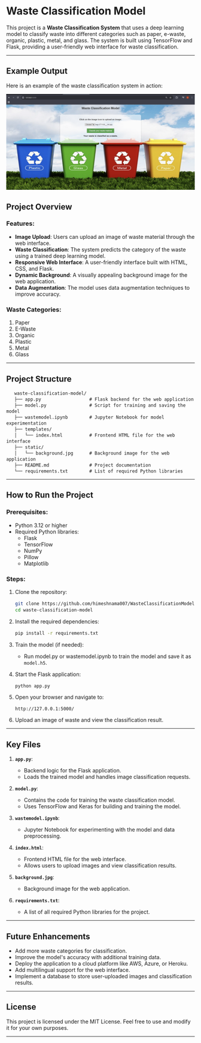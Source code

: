
# Waste Classification Model

This project is a **Waste Classification System** that uses a deep learning model to classify waste into different categories such as paper, e-waste, organic, plastic, metal, and glass. The system is built using TensorFlow and Flask, providing a user-friendly web interface for waste classification.

---

## Example Output

Here is an example of the waste classification system in action:

![Waste Classification userinterface](images/userinterface.png)

## Project Overview

### Features:

- **Image Upload**: Users can upload an image of waste material through the web interface.
- **Waste Classification**: The system predicts the category of the waste using a trained deep learning model.
- **Responsive Web Interface**: A user-friendly interface built with HTML, CSS, and Flask.
- **Dynamic Background**: A visually appealing background image for the web application.
- **Data Augmentation**: The model uses data augmentation techniques to improve accuracy.

### Waste Categories:

1. Paper
2. E-Waste
3. Organic
4. Plastic
5. Metal
6. Glass

---

## Project Structure

```
   waste-classification-model/
   ├── app.py                  # Flask backend for the web application
   ├── model.py                # Script for training and saving the model
   ├── wastemodel.ipynb        # Jupyter Notebook for model experimentation
   ├── templates/
   │   └── index.html          # Frontend HTML file for the web interface
   ├── static/
   │   └── background.jpg      # Background image for the web application
   ├── README.md               # Project documentation
   └── requirements.txt        # List of required Python libraries
```

---

## How to Run the Project

### Prerequisites:

- Python 3.12 or higher
- Required Python libraries:
  - Flask
  - TensorFlow
  - NumPy
  - Pillow
  - Matplotlib

### Steps:

1. Clone the repository:

   ```bash
   git clone https://github.com/himeshnama007/WasteClassificationModel.git
   cd waste-classification-model
   ```
2. Install the required dependencies:

   ```bash
   pip install -r requirements.txt
   ```
3. Train the model (if needed):

   - Run model.py or wastemodel.ipynb to train the model and save it as `model.h5`.
4. Start the Flask application:

   ```bash
   python app.py
   ```
5. Open your browser and navigate to:

   ```
   http://127.0.0.1:5000/
   ```
6. Upload an image of waste and view the classification result.

---

## Key Files

1. **`app.py`**:

   - Backend logic for the Flask application.
   - Loads the trained model and handles image classification requests.
2. **`model.py`**:

   - Contains the code for training the waste classification model.
   - Uses TensorFlow and Keras for building and training the model.
3. **`wastemodel.ipynb`**:

   - Jupyter Notebook for experimenting with the model and data preprocessing.
4. **`index.html`**:

   - Frontend HTML file for the web interface.
   - Allows users to upload images and view classification results.
5. **`background.jpg`**:

   - Background image for the web application.
6. **`requirements.txt`**:

   - A list of all required Python libraries for the project.

---

## Future Enhancements

- Add more waste categories for classification.
- Improve the model's accuracy with additional training data.
- Deploy the application to a cloud platform like AWS, Azure, or Heroku.
- Add multilingual support for the web interface.
- Implement a database to store user-uploaded images and classification results.

---

## License

This project is licensed under the MIT License. Feel free to use and modify it for your own purposes.

---
